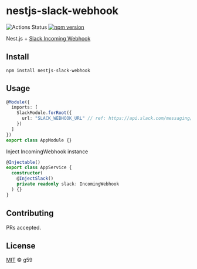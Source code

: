 # nestjs-slack-webhook

![Actions Status](https://github.com/g59/nestjs-plugins/workflows/Node%20CI/badge.svg)
[![npm version](https://badge.fury.io/js/nestjs-slack-webhook.svg)](https://badge.fury.io/js/nestjs-slack-webhook)

Nest.js + [Slack Incoming Webhook](https://github.com/slackapi/node-slack-sdk/tree/master/packages/webhook)

## Install

```
npm install nestjs-slack-webhook
```

## Usage

```typescript
@Module({
  imports: [
    SlackModule.forRoot({
      url: "SLACK_WEBHOOK_URL" // ref: https://api.slack.com/messaging/webhooks#posting_with_webhooks
    })
  ]
})
export class AppModule {}
```

Inject IncomingWebhook instance

```typescript
@Injectable()
export class AppService {
  constructor(
    @InjectSlack()
    private readonly slack: IncomingWebhook
  ) {}
}
```

## Contributing

PRs accepted.

## License

[MIT](https://github.com/g59/nestjs-plugins/blob/master/LICENSE) © g59
